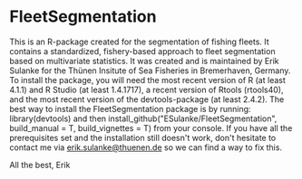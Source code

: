 # FleetSegmentation
This is an R-package created for the segmentation of fishing fleets. It contains a standardized, fishery-based approach to fleet segmentation based on multivariate statistics. It was created and is maintained by Erik Sulanke for the Thünen Insitute of Sea Fisheries in Bremerhaven, Germany. To install the package, you will need the most recent version of R (at least 4.1.1) and R Studio (at least 1.4.1717), a recent version of Rtools (rtools40), and the most recent version of the devtools-package (at least 2.4.2). 
The best way to install the FleetSegmentation package is by running:
library(devtools)
and then
install_github("ESulanke/FleetSegmentation", build_manual = T, build_vignettes = T)
from your console. If you have all the prerequisites set and the installation still doesn't work, don't hesitate to contact me via erik.sulanke@thuenen.de so we can find a way to fix this.

All the best, 
Erik
